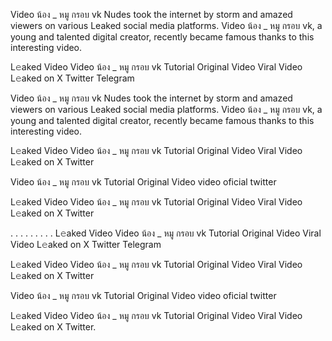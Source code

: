 Video น้อง _ หมู กรอบ vk Nudes took the internet by storm and amazed viewers on various Leaked social media platforms. Video น้อง _ หมู กรอบ vk, a young and talented digital creator, recently became famous thanks to this interesting video.

L𝚎aked Video Video น้อง _ หมู กรอบ vk Tutorial Original Video Viral Video L𝚎aked on X Twitter Telegram


Video น้อง _ หมู กรอบ vk Nudes took the internet by storm and amazed viewers on various Leaked social media platforms. Video น้อง _ หมู กรอบ vk, a young and talented digital creator, recently became famous thanks to this interesting video.

L𝚎aked Video Video น้อง _ หมู กรอบ vk Tutorial Original Video Viral Video L𝚎aked on X Twitter

Video น้อง _ หมู กรอบ vk Tutorial Original Video video oficial twitter

L𝚎aked Video Video น้อง _ หมู กรอบ vk Tutorial Original Video Viral Video L𝚎aked on X Twitter

. . . . . . . . . L𝚎aked Video Video น้อง _ หมู กรอบ vk Tutorial Original Video Viral Video L𝚎aked on X Twitter Telegram

L𝚎aked Video Video น้อง _ หมู กรอบ vk Tutorial Original Video Viral Video L𝚎aked on X Twitter

Video น้อง _ หมู กรอบ vk Tutorial Original Video video oficial twitter

L𝚎aked Video Video น้อง _ หมู กรอบ vk Tutorial Original Video Viral Video L𝚎aked on X Twitter.
